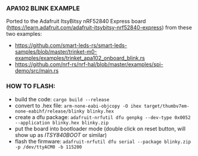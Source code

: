 ### APA102 BLINK EXAMPLE

Ported to the Adafruit ItsyBitsy nRF52840 Express board (https://learn.adafruit.com/adafruit-itsybitsy-nrf52840-express) from these two examples:
* https://github.com/smart-leds-rs/smart-leds-samples/blob/master/trinket-m0-examples/examples/trinket_apa102_onboard_blink.rs
* https://github.com/nrf-rs/nrf-hal/blob/master/examples/spi-demo/src/main.rs

### HOW TO FLASH:

* build the code: ```cargo build --release```
* convert to .hex file: ```arm-none-eabi-objcopy -O ihex target/thumbv7em-none-eabihf/release/blinky blinky.hex```
* create a dfu package: ```adafruit-nrfutil dfu genpkg --dev-type 0x0052 --application blinky.hex blinky.zip```
* put the board into bootloader mode (double click on reset button, will show up as _ITSY840BOOT_ or similar)
* flash the firmware: ```adafruit-nrfutil dfu serial --package blinky.zip -p /dev/ttyACM0 -b 115200```
